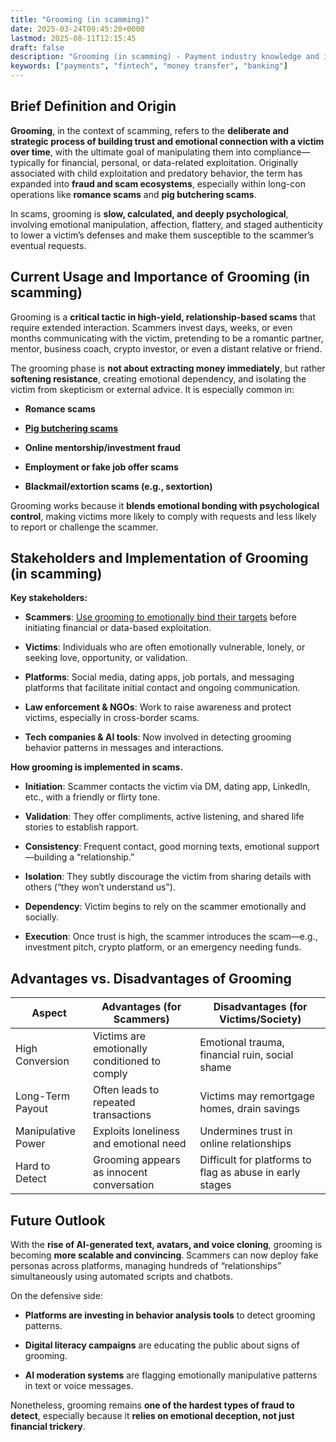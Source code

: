 ```yaml
---
title: "Grooming (in scamming)"
date: 2025-03-24T09:45:20+0000
lastmod: 2025-08-11T12:15:45
draft: false
description: "Grooming (in scamming) - Payment industry knowledge and insights"
keywords: ["payments", "fintech", "money transfer", "banking"]
---
```


## Brief Definition and Origin

**Grooming**, in the context of scamming, refers to the **deliberate and strategic process of building trust and emotional connection with a victim over time**, with the ultimate goal of manipulating them into compliance—typically for financial, personal, or data-related exploitation. Originally associated with child exploitation and predatory behavior, the term has expanded into **fraud and scam ecosystems**, especially within long-con operations like **romance scams** and **pig butchering scams**.

In scams, grooming is **slow, calculated, and deeply psychological**, involving emotional manipulation, affection, flattery, and staged authenticity to lower a victim’s defenses and make them susceptible to the scammer’s eventual requests.

## Current Usage and Importance of Grooming (in scamming)

Grooming is a **critical tactic in high-yield, relationship-based scams** that require extended interaction. Scammers invest days, weeks, or even months communicating with the victim, pretending to be a romantic partner, mentor, business coach, crypto investor, or even a distant relative or friend.

The grooming phase is **not about extracting money immediately**, but rather **softening resistance**, creating emotional dependency, and isolating the victim from skepticism or external advice. It is especially common in:

- **Romance scams**

- **[Pig butchering scams](https://faisalkhanllc.xyz/resources/payments-wiki/p/what-is-pig-butchering-romance-scam/)**

- **Online mentorship/investment fraud**

- **Employment or fake job offer scams**

- **Blackmail/extortion scams (e.g., sextortion)**

Grooming works because it **blends emotional bonding with psychological control**, making victims more likely to comply with requests and less likely to report or challenge the scammer.

## Stakeholders and Implementation of Grooming (in scamming) 

**Key stakeholders:**

- **Scammers**: [Use grooming to emotionally bind their targets](https://faisalkhanllc.xyz/resources/payments-wiki/s/scammer/) before initiating financial or data-based exploitation.

- **Victims**: Individuals who are often emotionally vulnerable, lonely, or seeking love, opportunity, or validation.

- **Platforms**: Social media, dating apps, job portals, and messaging platforms that facilitate initial contact and ongoing communication.

- **Law enforcement & NGOs**: Work to raise awareness and protect victims, especially in cross-border scams.

- **Tech companies & AI tools**: Now involved in detecting grooming behavior patterns in messages and interactions.

**How grooming is implemented in scams.**

- **Initiation**: Scammer contacts the victim via DM, dating app, LinkedIn, etc., with a friendly or flirty tone.

- **Validation**: They offer compliments, active listening, and shared life stories to establish rapport.

- **Consistency**: Frequent contact, good morning texts, emotional support—building a “relationship.”

- **Isolation**: They subtly discourage the victim from sharing details with others (“they won’t understand us”).

- **Dependency**: Victim begins to rely on the scammer emotionally and socially.

- **Execution**: Once trust is high, the scammer introduces the scam—e.g., investment pitch, crypto platform, or an emergency needing funds.

## Advantages vs. Disadvantages of Grooming

| **Aspect** | **Advantages (for Scammers)** | **Disadvantages (for Victims/Society)** |
| --- | --- | --- |
| High Conversion | Victims are emotionally conditioned to comply | Emotional trauma, financial ruin, social shame |
| Long-Term Payout | Often leads to repeated transactions | Victims may remortgage homes, drain savings |
| Manipulative Power | Exploits loneliness and emotional need | Undermines trust in online relationships |
| Hard to Detect | Grooming appears as innocent conversation | Difficult for platforms to flag as abuse in early stages |

## Future Outlook

With the **rise of AI-generated text, avatars, and voice cloning**, grooming is becoming **more scalable and convincing**. Scammers can now deploy fake personas across platforms, managing hundreds of “relationships” simultaneously using automated scripts and chatbots.

On the defensive side:

- **Platforms are investing in behavior analysis tools** to detect grooming patterns.

- **Digital literacy campaigns** are educating the public about signs of grooming.

- **AI moderation systems** are flagging emotionally manipulative patterns in text or voice messages.

Nonetheless, grooming remains **one of the hardest types of fraud to detect**, especially because it **relies on emotional deception, not just financial trickery**.